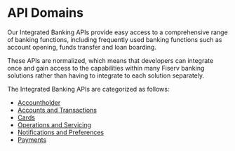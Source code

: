 # API Domains

Our Integrated Banking APIs provide easy access to a comprehensive range of banking functions, including frequently used banking functions such as account opening, funds transfer and loan boarding.

These APIs are normalized, which means that developers can integrate once and gain access to the capabilities within many Fiserv banking solutions rather than having to integrate to each solution separately. 

The Integrated Banking APIs are categorized as follows: 
- [Accountholder](?path=docs/fintechs/accountholder.md "Click to open")
- [Accounts and Transactions](?path=docs/fintechs/acct-and-transactions.md "Click to open")
- [Cards](?path=docs/fintechs/cards.md "Click to open")
- [Operations and Servicing](?path=docs/fintechs/servicing.md "Click to open")
- [Notifications and Preferences](?path=docs/fintechs/notifi.md "Click to open")
- [Payments](?path=docs/fintechs/payments.md "Click to open")

